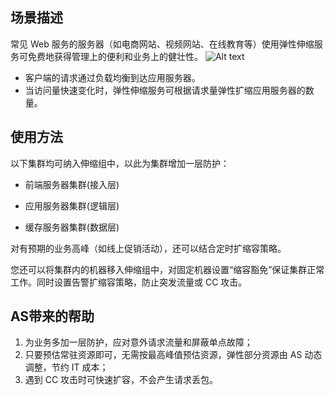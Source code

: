 ## 场景描述
常见 Web 服务的服务器（如电商网站、视频网站、在线教育等）使用弹性伸缩服务可免费地获得管理上的便利和业务上的健壮性。
![Alt text](https://mc.qcloudimg.com/static/img/ba977d67b59a73d6a137323b61d17ec4/01+%282%29.png)
- 客户端的请求通过负载均衡到达应用服务器。
- 当访问量快速变化时，弹性伸缩服务可根据请求量弹性扩缩应用服务器的数量。

## 使用方法
以下集群均可纳入伸缩组中，以此为集群增加一层防护：

- 前端服务器集群(接入层)

- 应用服务器集群(逻辑层)

- 缓存服务器集群(数据层)

对有预期的业务高峰（如线上促销活动），还可以结合定时扩缩容策略。

您还可以将集群内的机器移入伸缩组中，对固定机器设置“缩容豁免”保证集群正常工作。同时设置告警扩缩容策略，防止突发流量或 CC 攻击。

## AS带来的帮助
1. 为业务多加一层防护，应对意外请求流量和屏蔽单点故障；
2. 只要预估常驻资源即可，无需按最高峰值预估资源，弹性部分资源由 AS 动态调整，节约 IT 成本；
3. 遇到 CC 攻击时可快速扩容，不会产生请求丢包。

